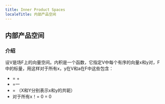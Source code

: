 ```yaml
---
title: Inner Product Spaces
localeTitle: 内部产品空间
---
```

## 内部产品空间

### 介绍

设V是场F上的向量空间。内积是一个函数，它指定V中每个有序的向量x和y对，F中的标量，用这样对于所有x，y在V和a在F中这些包含：

*   \= +
*   \=一
*   \= （X和Y分别表示x和y的共轭）
*   对于所有x！= 0 = 0